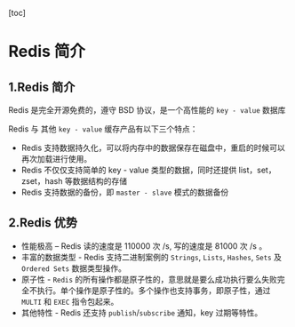 [toc]

# Redis 简介

## 1.Redis 简介
Redis 是完全开源免费的，遵守 BSD 协议，是一个高性能的 `key - value` 数据库

Redis 与 其他 `key - value` 缓存产品有以下三个特点：

- Redis 支持数据持久化，可以将内存中的数据保存在磁盘中，重启的时候可以再次加载进行使用。
- Redis 不仅仅支持简单的 key - value 类型的数据，同时还提供 list，set，zset，hash 等数据结构的存储
- Redis 支持数据的备份，即 `master - slave` 模式的数据备份



## 2.Redis 优势

- 性能极高 – Redis 读的速度是 110000 次 /s, 写的速度是 81000 次 /s 。
- 丰富的数据类型 - Redis 支持二进制案例的 `Strings`, `Lists`, `Hashes`, `Sets` 及 `Ordered Sets` 数据类型操作。
- 原子性 - `Redis` 的所有操作都是原子性的，意思就是要么成功执行要么失败完全不执行。单个操作是原子性的。多个操作也支持事务，即原子性，通过 `MULTI` 和 `EXEC` 指令包起来。
- 其他特性 - Redis 还支持 `publish`/`subscribe` 通知，key 过期等特性。